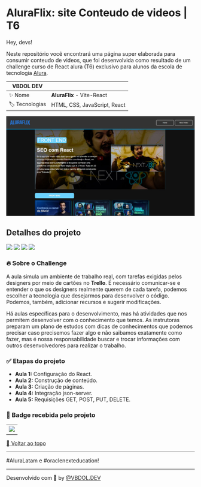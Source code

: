 # AluraFlix: site Conteudo de videos  | T6 
<div id='top'></div>

Hey, devs!

Neste repositório você encontrará uma página super elaborada para consumir conteudo de videos, que foi desenvolvida como resultado de um challenge curso de React alura (T6) exclusivo para alunos da escola de tecnologia [Alura](https://www.alura.com.br). 




<!-- prettier-ignore -->
| VBDOL DEV |   |
| -------------- | -------------------------------------------------------------------------------------------------------------------------------------------------------------------------- |
| ✨ Nome        | **AluraFlix** - Vite-React |
| 🏷️ Tecnologias |HTML, CSS, JavaScript, React |

<img src="src/assets/images/aluraflix-site.JPG" alt="Descrição da imagem">


## Detalhes do projeto

<div>
  <img src="https://img.shields.io/badge/HTML5-E34F26?style=for-the-badge&logo=html5&logoColor=white">
  <img src="https://img.shields.io/badge/CSS3-1572B6?style=for-the-badge&logo=css3&logoColor=white">
  <img src="https://img.shields.io/badge/JavaScript-F7DF1E?style=for-the-badge&logo=javascript&logoColor=black">
  <img src="https://img.shields.io/badge/React-06bcee?style=for-the-badge&logo=React&logoColor=white">
    
</div>

<div id="challenge"></div>

### 🔥 Sobre o Challenge

A aula simula um ambiente de trabalho real, com tarefas exigidas pelos designers por meio de cartões no **Trello**. É necessário comunicar-se e entender o que os designers realmente querem de cada tarefa, podemos escolher a tecnologia que desejarmos para desenvolver o código. Podemos, também, adicionar recursos e sugerir modificações.

Há aulas específicas para o desenvolvimento, mas há atividades que nos permitem desenvolver com o conhecimento que temos. As instrutoras preparam um plano de estudos com dicas de conhecimentos que podemos precisar caso precisemos fazer algo e não saibamos exatamente como fazer, mas é nossa responsabilidade buscar e trocar informações com outros desenvolvedores para realizar o trabalho.


### ✅ Etapas do projeto

- **Aula 1:** Configuração do React.
- **Aula 2:** Construção de conteúdo.
- **Aula 3:** Criação de páginas.
- **Aula 4:** Integração json-server.
- **Aula 5:** Requisições GET, POST, PUT, DELETE.

### 🏅 Badge recebida pelo projeto

<table style="text-align: center;">
  <tr>
    <td>
      <img height="150px" src="/imagens/JS-API.JPG">
    </td>
   </tr>
</table>

<a href='#top'>🔼 Voltar ao topo</a>

---
#AluraLatam e #oraclenexteducation!


---

Desenvolvido com 🧡 by [@VBDOL.DEV ]()
